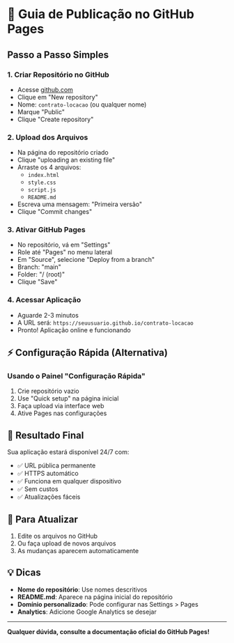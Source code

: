 # 🚀 Guia de Publicação no GitHub Pages

## Passo a Passo Simples

### 1. **Criar Repositório no GitHub**
- Acesse [github.com](https://github.com)
- Clique em "New repository"
- Nome: `contrato-locacao` (ou qualquer nome)
- Marque "Public"
- Clique "Create repository"

### 2. **Upload dos Arquivos**
- Na página do repositório criado
- Clique "uploading an existing file"
- Arraste os 4 arquivos:
  - `index.html`
  - `style.css`
  - `script.js`
  - `README.md`
- Escreva uma mensagem: "Primeira versão"
- Clique "Commit changes"

### 3. **Ativar GitHub Pages**
- No repositório, vá em "Settings"
- Role até "Pages" no menu lateral
- Em "Source", selecione "Deploy from a branch"
- Branch: "main"
- Folder: "/ (root)"
- Clique "Save"

### 4. **Acessar Aplicação**
- Aguarde 2-3 minutos
- A URL será: `https://seuusuario.github.io/contrato-locacao`
- Pronto! Aplicação online e funcionando

## ⚡ Configuração Rápida (Alternativa)

### Usando o Painel "Configuração Rápida"
1. Crie repositório vazio
2. Use "Quick setup" na página inicial
3. Faça upload via interface web
4. Ative Pages nas configurações

## 📱 Resultado Final

Sua aplicação estará disponível 24/7 com:
- ✅ URL pública permanente
- ✅ HTTPS automático
- ✅ Funciona em qualquer dispositivo
- ✅ Sem custos
- ✅ Atualizações fáceis

## 🔄 Para Atualizar

1. Edite os arquivos no GitHub
2. Ou faça upload de novos arquivos
3. As mudanças aparecem automaticamente

## 💡 Dicas

- **Nome do repositório**: Use nomes descritivos
- **README.md**: Aparece na página inicial do repositório
- **Domínio personalizado**: Pode configurar nas Settings > Pages
- **Analytics**: Adicione Google Analytics se desejar

---

**Qualquer dúvida, consulte a documentação oficial do GitHub Pages!**

